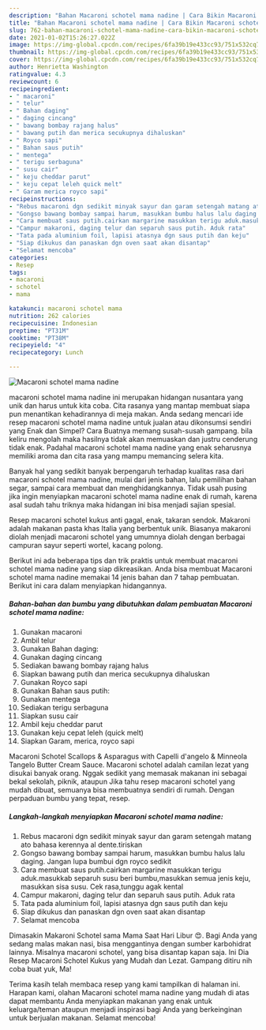 ```yaml
---
description: "Bahan Macaroni schotel mama nadine | Cara Bikin Macaroni schotel mama nadine Yang Paling Enak"
title: "Bahan Macaroni schotel mama nadine | Cara Bikin Macaroni schotel mama nadine Yang Paling Enak"
slug: 762-bahan-macaroni-schotel-mama-nadine-cara-bikin-macaroni-schotel-mama-nadine-yang-paling-enak
date: 2021-01-02T15:26:27.022Z
image: https://img-global.cpcdn.com/recipes/6fa39b19e433cc93/751x532cq70/macaroni-schotel-mama-nadine-foto-resep-utama.jpg
thumbnail: https://img-global.cpcdn.com/recipes/6fa39b19e433cc93/751x532cq70/macaroni-schotel-mama-nadine-foto-resep-utama.jpg
cover: https://img-global.cpcdn.com/recipes/6fa39b19e433cc93/751x532cq70/macaroni-schotel-mama-nadine-foto-resep-utama.jpg
author: Henrietta Washington
ratingvalue: 4.3
reviewcount: 6
recipeingredient:
- " macaroni"
- " telur"
- " Bahan daging"
- " daging cincang"
- " bawang bombay rajang halus"
- " bawang putih dan merica secukupnya dihaluskan"
- " Royco sapi"
- " Bahan saus putih"
- " mentega"
- " terigu serbaguna"
- " susu cair"
- " keju cheddar parut"
- " keju cepat leleh quick melt"
- " Garam merica royco sapi"
recipeinstructions:
- "Rebus macaroni dgn sedikit minyak sayur dan garam setengah matang ato bahasa kerennya al dente.tiriskan"
- "Gongso bawang bombay sampai harum, masukkan bumbu halus lalu daging. Jangan lupa bumbui dgn royco sedikit"
- "Cara membuat saus putih.cairkan margarine masukkan terigu aduk.masukkab separuh susu beri bumbu,masukkan semua jenis keju, masukkan sisa susu. Cek rasa,tunggu agak kental"
- "Campur makaroni, daging telur dan separuh saus putih. Aduk rata"
- "Tata pada aluminium foil, lapisi atasnya dgn saus putih dan keju"
- "Siap dikukus dan panaskan dgn oven saat akan disantap"
- "Selamat mencoba"
categories:
- Resep
tags:
- macaroni
- schotel
- mama

katakunci: macaroni schotel mama 
nutrition: 262 calories
recipecuisine: Indonesian
preptime: "PT31M"
cooktime: "PT38M"
recipeyield: "4"
recipecategory: Lunch

---
```



![Macaroni schotel mama nadine](https://img-global.cpcdn.com/recipes/6fa39b19e433cc93/751x532cq70/macaroni-schotel-mama-nadine-foto-resep-utama.jpg)


macaroni schotel mama nadine ini merupakan hidangan nusantara yang unik dan harus untuk kita coba. Cita rasanya yang mantap membuat siapa pun menantikan kehadirannya di meja makan.
Anda sedang mencari ide resep macaroni schotel mama nadine untuk jualan atau dikonsumsi sendiri yang Enak dan Simpel? Cara Buatnya memang susah-susah gampang. bila keliru mengolah maka hasilnya tidak akan memuaskan dan justru cenderung tidak enak. Padahal macaroni schotel mama nadine yang enak seharusnya memiliki aroma dan cita rasa yang mampu memancing selera kita.

Banyak hal yang sedikit banyak berpengaruh terhadap kualitas rasa dari macaroni schotel mama nadine, mulai dari jenis bahan, lalu pemilihan bahan segar, sampai cara membuat dan menghidangkannya. Tidak usah pusing jika ingin menyiapkan macaroni schotel mama nadine enak di rumah, karena asal sudah tahu triknya maka hidangan ini bisa menjadi sajian spesial.

Resep macaroni schotel kukus anti gagal, enak, takaran sendok. Makaroni adalah makanan pasta khas Italia yang berbentuk unik. Biasanya makaroni diolah menjadi macaroni schotel yang umumnya diolah dengan berbagai campuran sayur seperti wortel, kacang polong.


Berikut ini ada beberapa tips dan trik praktis untuk membuat macaroni schotel mama nadine yang siap dikreasikan. Anda bisa membuat Macaroni schotel mama nadine memakai 14 jenis bahan dan 7 tahap pembuatan. Berikut ini cara dalam menyiapkan hidangannya.

<!--inarticleads1-->

##### Bahan-bahan dan bumbu yang dibutuhkan dalam pembuatan Macaroni schotel mama nadine:

1. Gunakan  macaroni
1. Ambil  telur
1. Gunakan  Bahan daging:
1. Gunakan  daging cincang
1. Sediakan  bawang bombay rajang halus
1. Siapkan  bawang putih dan merica secukupnya dihaluskan
1. Gunakan  Royco sapi
1. Gunakan  Bahan saus putih:
1. Gunakan  mentega
1. Sediakan  terigu serbaguna
1. Siapkan  susu cair
1. Ambil  keju cheddar parut
1. Gunakan  keju cepat leleh (quick melt)
1. Siapkan  Garam, merica, royco sapi


Macaroni Schotel Scallops &amp; Asparagus with Capelli d&#39;angelo &amp; Minneola Tangelo Butter Cream Sauce. Macaroni schotel adalah camilan lezat yang disukai banyak orang. Nggak sedikit yang memasak makanan ini sebagai bekal sekolah, piknik, ataupun Jika tahu resep macaroni schotel yang mudah dibuat, semuanya bisa membuatnya sendiri di rumah. Dengan perpaduan bumbu yang tepat, resep. 

<!--inarticleads2-->

##### Langkah-langkah menyiapkan Macaroni schotel mama nadine:

1. Rebus macaroni dgn sedikit minyak sayur dan garam setengah matang ato bahasa kerennya al dente.tiriskan
1. Gongso bawang bombay sampai harum, masukkan bumbu halus lalu daging. Jangan lupa bumbui dgn royco sedikit
1. Cara membuat saus putih.cairkan margarine masukkan terigu aduk.masukkab separuh susu beri bumbu,masukkan semua jenis keju, masukkan sisa susu. Cek rasa,tunggu agak kental
1. Campur makaroni, daging telur dan separuh saus putih. Aduk rata
1. Tata pada aluminium foil, lapisi atasnya dgn saus putih dan keju
1. Siap dikukus dan panaskan dgn oven saat akan disantap
1. Selamat mencoba


Dimasakin Makaroni Schotel sama Mama Saat Hari Libur 😍. Bagi Anda yang sedang malas makan nasi, bisa menggantinya dengan sumber karbohidrat lainnya. Misalnya macaroni schotel, yang bisa disantap kapan saja. Ini Dia Resep Macaroni Schotel Kukus yang Mudah dan Lezat. Gampang ditiru nih coba buat yuk, Ma! 

Terima kasih telah membaca resep yang kami tampilkan di halaman ini. Harapan kami, olahan Macaroni schotel mama nadine yang mudah di atas dapat membantu Anda menyiapkan makanan yang enak untuk keluarga/teman ataupun menjadi inspirasi bagi Anda yang berkeinginan untuk berjualan makanan. Selamat mencoba!
